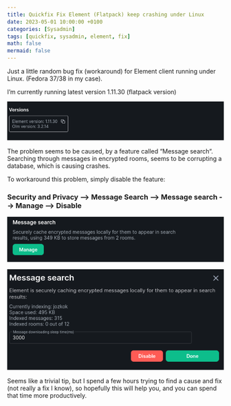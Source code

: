```yaml
---
title: Quickfix Fix Element (Flatpack) keep crashing under Linux
date: 2023-05-01 10:00:00 +0100
categories: [Sysadmin]
tags: [quickfix, sysadmin, element, fix]
math: false
mermaid: false
---
```


Just a little random bug fix (workaround) for Element client running under Linux. (Fedora 37/38 in my case).

I’m currently running latest version 1.11.30 (flatpack version)

![img-description](/assets/img/posts/2023-01-05-Fix-Element-keep-crashing.md/image-22.png)

The problem seems to be caused, by a feature called “Message search“. Searching through messages in encrypted rooms, seems to be corrupting a database, which is causing crashes.

To workaround this problem, simply disable the feature:

### Security and Privacy --> Message Search --> Message search --> Manage --> Disable

![img-description](/assets/img/posts/2023-01-05-Fix-Element-keep-crashing.md/image-20.png)

![img-description](/assets/img/posts/2023-01-05-Fix-Element-keep-crashing.md/image-21.png)

Seems like a trivial tip, but I spend a few hours trying to find a cause and fix (not really a fix I know), so hopefully this will help you, and you can spend that time more productively.